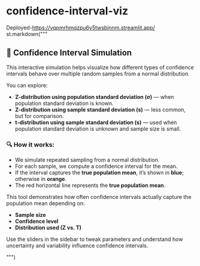 # confidence-interval-viz
Deployed-https://vqpmrhmqzpu6y5twsbinnm.streamlit.app/
st.markdown("""
## 🧪 Confidence Interval Simulation

This interactive simulation helps visualize how different types of confidence intervals behave over multiple random samples from a normal distribution.

You can explore:
- **Z-distribution using population standard deviation (σ)** — when population standard deviation is known.
- **Z-distribution using sample standard deviation (s)** — less common, but for comparison.
- **t-distribution using sample standard deviation (s)** — used when population standard deviation is unknown and sample size is small.

### 🔍 How it works:
- We simulate repeated sampling from a normal distribution.
- For each sample, we compute a confidence interval for the mean.
- If the interval captures the **true population mean**, it’s shown in **blue**; otherwise in **orange**.
- The red horizontal line represents the **true population mean**.

This tool demonstrates how often confidence intervals actually capture the population mean depending on:
- **Sample size**
- **Confidence level**
- **Distribution used (Z vs. T)**

Use the sliders in the sidebar to tweak parameters and understand how uncertainty and variability influence confidence intervals.

""")
